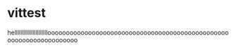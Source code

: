 # vittest
helllllllllllllllllllllloooooooooooooooooooooooooooooooooooooooooooooooooooooooooooooooooooo

